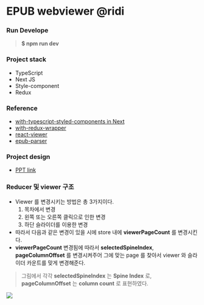 # EPUB webviewer @ridi 

### Run Develope
> **$ npm run dev**

### Project stack
- TypeScript
- Next JS
- Style-component
- Redux

### Reference
- [with-typescript-styled-components in Next](https://github.com/zeit/next.js/tree/canary/examples/with-typescript-styled-components)
- [with-redux-wrapper](https://github.com/zeit/next.js/tree/canary/examples/with-redux-wrapper)
- [react-viewer](https://github.com/ridi/react-viewer)
- [epub-parser](https://github.com/ridi/content-parser/tree/master/packages/epub-parser)

### Project design
- [PPT link](https://hyuntaeeom-personal.s3.ap-northeast-2.amazonaws.com/RIDI+mini-vewer/RIDI+%E1%84%8B%E1%85%B5%E1%86%B8%E1%84%89%E1%85%A1%E1%84%8C%E1%85%A1+%E1%84%80%E1%85%AA%E1%84%8C%E1%85%A6.pdf)

### Reducer 및 viewer 구조
- Viewer 를 변경시키는 방법은 총 3가지이다.
  1. 목차에서 변경
  2. 왼쪽 또는 오른쪽 클릭으로 인한 변경
  3. 하단 슬라이더를 이용한 변경
- 따라서 다음과 같은 변경이 있을 시에 store 내에 **viewerPageCount** 를 변경시킨다.
- **viewerPageCount** 변경됨에 따라서 **selectedSpineIndex**, **pageColumnOffset** 를 변경시켜주어 그에 맞는 page 를 찾아서 viewer 와 슬라이더 카운트를 맞게 변경해준다.

> 그림에서 각각 **selectedSpineIndex** 는 **Spine Index** 로, **pageColumnOffset** 는 **column count** 로 표현하였다.

![](https://hyuntaeeom-personal.s3.ap-northeast-2.amazonaws.com/RIDI+mini-vewer/viewer-store-change-diagram.png)



